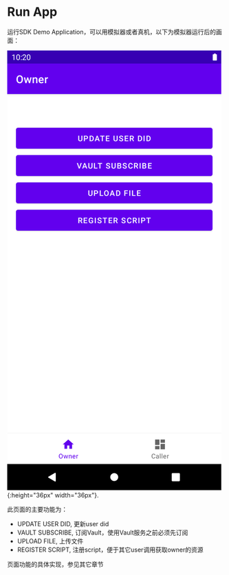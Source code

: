 # Run App

运行SDK Demo Application，可以用模拟器或者真机，以下为模拟器运行后的画面：

![Home Page](img/home.png "Home Page"){:height="36px" width="36px"}.

此页面的主要功能为：

- UPDATE USER DID, 更新user did
- VAULT SUBSCRIBE, 订阅Vault，使用Vault服务之前必须先订阅
- UPLOAD FILE, 上传文件
- REGISTER SCRIPT, 注册script，便于其它user调用获取owner的资源

页面功能的具体实现，参见其它章节
